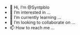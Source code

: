 - 👋 Hi, I’m @Syntpblo
- 👀 I’m interested in ...
- 🌱 I’m currently learning ...
- 💞️ I’m looking to collaborate on ...
- 📫 How to reach me ...

<!---
Syntpblo/Syntpblo is a ✨ special ✨ repository because its `README.md` (this file) appears on your GitHub profile.
You can click the Preview link to take a look at your changes.
--->
